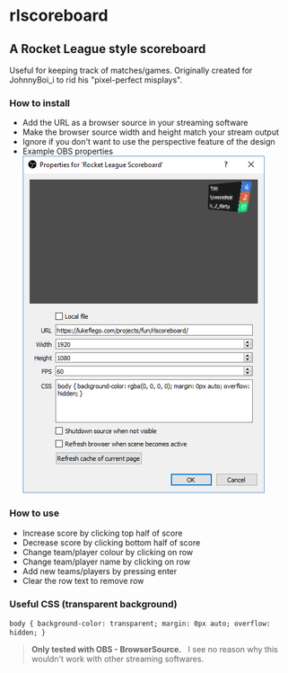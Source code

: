 # rlscoreboard
## A Rocket League style scoreboard

Useful for keeping track of matches/games. Originally created for JohnnyBoi_i to rid his "pixel-perfect misplays".

### How to install

- Add the URL as a browser source in your streaming software
- Make the browser source width and height match your stream output
- Ignore if you don't want to use the perspective feature of the design
- Example OBS properties  
![Example OBS properties](obs-example.png)

### How to use
- Increase score by clicking top half of score
- Decrease score by clicking bottom half of score
- Change team/player colour by clicking on row
- Change team/player name by clicking on row
- Add new teams/players by pressing enter
- Clear the row text to remove row

### Useful CSS (transparent background)
    body { background-color: transparent; margin: 0px auto; overflow: hidden; }


> **Only tested with OBS - BrowserSource.**  
I see no reason why this wouldn't work with other streaming softwares.
